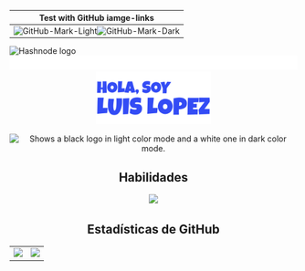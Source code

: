 | Test with GitHub iamge-links|
|:---:|
|![GitHub-Mark-Light](./b.png#gh-light-mode-only)![GitHub-Mark-Dark ](./w.png#gh-dark-mode-only)|
<picture>
  <source media="(prefers-color-scheme: light)" srcset="https://user-images.githubusercontent.com/71297412/178180562-38f53e67-a31f-4c9f-b1a1-c9221703df4b.png">
  <source media="(prefers-color-scheme: dark)" srcset="https://user-images.githubusercontent.com/71297412/178180441-59f1644e-2ab6-4bf0-866f-2c77b2a63433.png">
  <img alt="Hashnode logo" src="https://user-images.githubusercontent.com/71297412/178180441-59f1644e-2ab6-4bf0-866f-2c77b2a63433.png" height="25">
</picture>
<picture>
  <source media="(prefers-color-scheme: light)" srcset="https://github.com/LuisLopez-developer/LuisLopez-developer/blob/main/assets/descripcion.svg">
  <source media="(prefers-color-scheme: dark)" srcset="https://github.com/LuisLopez-developer/LuisLopez-developer/blob/main/assets/descripcion_dark.svg">
  <img alt="Hashnode logo" src="https://github.com/LuisLopez-developer/LuisLopez-developer/blob/main/assets/descripcion.svg" height="25">
</picture>

<div align="center">
  <a>
    <img src="assets/hero.svg" alt="Hola, soy Luis Lopez" width="40%"/>
  </a><p align="center">
    <picture>
      <source media="(prefers-color-scheme: light)" srcset="https://raw.githubusercontent.com/GiorgosXou/Random-stuff/main/Programming/StackOverflow/Answers/70200610_11465149/w2.png">
      <source media="(prefers-color-scheme: dark)" srcset="https://raw.githubusercontent.com/GiorgosXou/Random-stuff/main/Programming/StackOverflow/Answers/70200610_11465149/b2.png">
      <img alt="Shows a black logo in light color mode and a white one in dark color mode." src="https://user-images.githubusercontent.com/25423296/163456779-a8556205-d0a5-45e2-ac17-42d089e3c3f8.png">
    </picture>
</p>

</p>
</div>

<h2 align="center">Habilidades</h2>
<p align="center">
  <img src="https://icons-github.vercel.app/api/icons?i=kotlin,jc,cs,php,laravel,html,js,ts,tailwind,astro" height="42"/>
</p>

<h2 align="center">Estadísticas de GitHub</h2>
<table align="center">
  <tr>
    <td>
      <img src="https://cosmo-github-readme-stats.vercel.app/api?username=LuisLopez-developer&show_icons=true" />
    </td>
    <td>
      <img src="https://cosmo-github-readme-stats.vercel.app/api/top-langs/?username=LuisLopez-developer&show_icons=true&layout=compact&langs_count=8" />
    </td>
  </tr>
</table>
